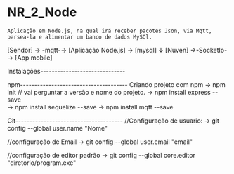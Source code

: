 # NR_2_Node


    Aplicação em Node.js, na qual irá receber pacotes Json, via Mqtt, parsea-la e alimentar um banco de dados MySQl.


[Sendor] → -mqtt-→ [Aplicação Node.js] → [mysql] 
                             ↓
                          [Nuven] →-SocketIo-→ [App mobile]









Instalações------------------------------


npm--------------------------------------
Criando projeto com npm 
→ npm init // vai perguntar a versão e nome do projeto.
→ npm install express --save  
→ npm install sequelize --save 
→ npm install mqtt --save 





Git--------------------------------------
//Configuração de usuario: 
→ git config --global user.name "Nome"

//configuração de Email
→ git config --global user.email "email"

//configuração de editor padrão
→ git config --global core.editor "diretorio/program.exe"
